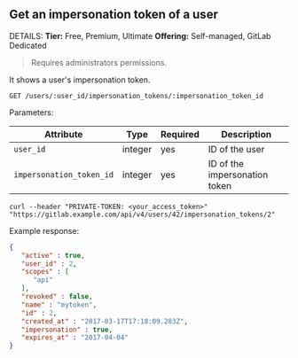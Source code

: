 ## Get an impersonation token of a user

DETAILS:
**Tier:** Free, Premium, Ultimate
**Offering:** Self-managed, GitLab Dedicated

> Requires administrators permissions.

It shows a user's impersonation token.

```plaintext
GET /users/:user_id/impersonation_tokens/:impersonation_token_id
```

Parameters:

| Attribute                | Type    | Required | Description                       |
| ------------------------ | ------- | -------- | --------------------------------- |
| `user_id`                | integer | yes      | ID of the user                |
| `impersonation_token_id` | integer | yes      | ID of the impersonation token |

```shell
curl --header "PRIVATE-TOKEN: <your_access_token>" "https://gitlab.example.com/api/v4/users/42/impersonation_tokens/2"
```

Example response:

```json
{
   "active" : true,
   "user_id" : 2,
   "scopes" : [
      "api"
   ],
   "revoked" : false,
   "name" : "mytoken",
   "id" : 2,
   "created_at" : "2017-03-17T17:18:09.283Z",
   "impersonation" : true,
   "expires_at" : "2017-04-04"
}
```

